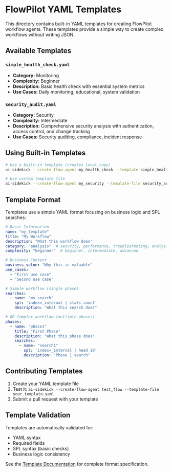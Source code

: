 # FlowPilot YAML Templates

This directory contains built-in YAML templates for creating FlowPilot workflow agents. These templates provide a simple way to create complex workflows without writing JSON.

## Available Templates

### `simple_health_check.yaml`
- **Category:** Monitoring
- **Complexity:** Beginner
- **Description:** Basic health check with essential system metrics
- **Use Cases:** Daily monitoring, educational, system validation

### `security_audit.yaml`
- **Category:** Security
- **Complexity:** Intermediate
- **Description:** Comprehensive security analysis with authentication, access control, and change tracking
- **Use Cases:** Security auditing, compliance, incident response

## Using Built-in Templates

```bash
# Use a built-in template (creates local copy)
ai-sidekick --create-flow-agent my_health_check --template simple_health_check

# Use custom template file
ai-sidekick --create-flow-agent my_security --template-file security_audit.yaml
```

## Template Format

Templates use a simple YAML format focusing on business logic and SPL searches:

```yaml
# Basic Information
name: "my_template"
title: "My Workflow"
description: "What this workflow does"
category: "analysis"  # security, performance, troubleshooting, analysis, monitoring
complexity: "beginner"  # beginner, intermediate, advanced

# Business Context
business_value: "Why this is valuable"
use_cases:
  - "First use case"
  - "Second use case"

# Simple workflow (single phase)
searches:
  - name: "my_search"
    spl: 'index=_internal | stats count'
    description: "What this search does"

# OR Complex workflow (multiple phases)
phases:
  - name: "phase1"
    title: "First Phase"
    description: "What this phase does"
    searches:
      - name: "search1"
        spl: 'index=_internal | head 10'
        description: "Phase 1 search"
```

## Contributing Templates

1. Create your YAML template file
2. Test it: `ai-sidekick --create-flow-agent test_flow --template-file your_template.yaml`
3. Submit a pull request with your template

## Template Validation

Templates are automatically validated for:
- YAML syntax
- Required fields
- SPL syntax (basic checks)
- Business logic consistency

See the [Template Documentation](../templates/simple_template_format.md) for complete format specification.

